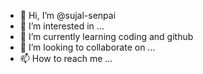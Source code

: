 - 👋 Hi, I’m @sujal-senpai
- 👀 I’m interested in ...
- 🌱 I’m currently learning coding and github
- 💞️ I’m looking to collaborate on ...
- 📫 How to reach me ...

<!---
sujal-senpai/sujal-senpai is a ✨ special ✨ repository because its `README.md` (this file) appears on your GitHub profile.
You can click the Preview link to take a look at your changes.
--->

